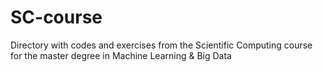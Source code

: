 # SC-course
Directory with codes and exercises from the Scientific Computing course for the master degree in Machine Learning &amp; Big Data
